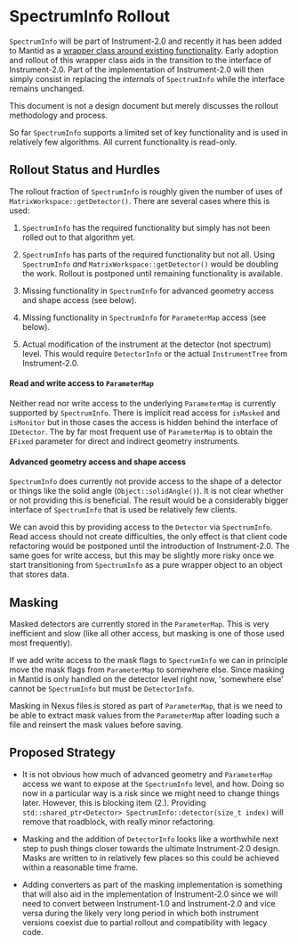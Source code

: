 SpectrumInfo Rollout
====================

`SpectrumInfo` will be part of Instrument-2.0 and recently it has been added to Mantid as a [wrapper class around existing functionality](https://github.com/mantidproject/mantid/pull/17394).
Early adoption and rollout of this wrapper class aids in the transition to the interface of Instrument-2.0.
Part of the implementation of Instrument-2.0 will then simply consist in replacing the *internals* of `SpectrumInfo` while the interface remains unchanged.

This document is not a design document but merely discusses the rollout methodology and process.

So far `SpectrumInfo` supports a limited set of key functionality and is used in relatively few algorithms.
All current functionality is read-only.


## Rollout Status and Hurdles

The rollout fraction of `SpectrumInfo` is roughly given the number of uses of `MatrixWorkspace::getDetector()`.
There are several cases where this is used:

1. `SpectrumInfo` has the required functionality but simply has not been rolled out to that algorithm yet.

2. `SpectrumInfo` has parts of the required functionality but not all. Using `SpectrumInfo` *and* `MatrixWorkspace::getDetector()` would be doubling the work.
  Rollout is postponed until remaining functionality is available.

3. Missing functionality in `SpectrumInfo` for advanced geometry access and shape access (see below).

4. Missing functionality in `SpectrumInfo` for `ParameterMap` access (see below).

5. Actual modification of the instrument at the detector (not spectrum) level.
  This would require `DetectorInfo` or the actual `InstrumentTree` from Instrument-2.0.


#### Read and write access to `ParameterMap`

Neither read nor write access to the underlying `ParameterMap` is currently supported by `SpectrumInfo`.
There is implicit read access for `isMasked` and `isMonitor` but in those cases the access is hidden behind the interface of `IDetector`.
The by far most frequent use of `ParameterMap` is to obtain the `EFixed` parameter for direct and indirect geometry instruments.


#### Advanced geometry access and shape access

`SpectrumInfo` does currently not provide access to the shape of a detector or things like the solid angle (`Object::solidAngle()`).
It is not clear whether or not providing this is beneficial.
The result would be a considerably bigger interface of `SpectrumInfo` that is used be relatively few clients.

We can avoid this by providing access to the `Detector` via `SpectrumInfo`.
Read access should not create difficulties, the only effect is that client code refactoring would be postponed until the introduction of Instrument-2.0.
The same goes for write access, but this may be slightly more risky once we start transitioning from `SpectrumInfo` as a pure wrapper object to an object that stores data.


## Masking

Masked detectors are currently stored in the `ParameterMap`.
This is very inefficient and slow (like all other access, but masking is one of those used most frequently).

If we add write access to the mask flags to `SpectrumInfo` we can in principle move the mask flags from `ParameterMap` to somewhere else.
Since masking in Mantid is only handled on the detector level right now, 'somewhere else' cannot be `SpectrumInfo` but must be `DetectorInfo`.

Masking in Nexus files is stored as part of `ParameterMap`, that is we need to be able to extract mask values from the `ParameterMap` after loading such a file and reinsert the mask values before saving.


## Proposed Strategy

- It is not obvious how much of advanced geometry and `ParameterMap` access we want to expose at the `SpectrumInfo` level, and how.
  Doing so now in a particular way is a risk since we might need to change things later.
  However, this is blocking item (2.).
  Providing `std::shared_ptr<Detector> SpectrumInfo::detector(size_t index)` will remove that roadblock, with really minor refactoring.

- Masking and the addition of `DetectorInfo` looks like a worthwhile next step to push things closer towards the ultimate Instrument-2.0 design.
  Masks are written to in relatively few places so this could be achieved within a reasonable time frame.

- Adding converters as part of the masking implementation is something that will also aid in the implementation of Instrument-2.0 since we will need to convert between Instrument-1.0 and Instrument-2.0 and vice versa during the likely very long period in which both instrument versions coexist due to partial rollout and compatibility with legacy code.
